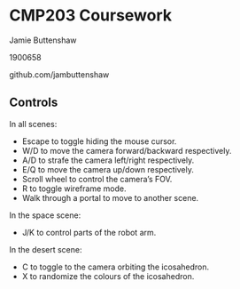 # CMP203 Coursework


Jamie Buttenshaw

1900658

github.com/jambuttenshaw


## Controls


In all scenes:

-	Escape to toggle hiding the mouse cursor.
-	W/D to move the camera forward/backward respectively.
-	A/D to strafe the camera left/right respectively.
-	E/Q to move the camera up/down respectively.
-	Scroll wheel to control the camera’s FOV.
-	R to toggle wireframe mode.
-	Walk through a portal to move to another scene.


In the space scene:

-	J/K to control parts of the robot arm.


In the desert scene:

-	C to toggle to the camera orbiting the icosahedron.
-	X to randomize the colours of the icosahedron.
